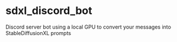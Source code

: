 # sdxl_discord_bot
Discord server bot using a local GPU to convert your messages into StableDiffusionXL prompts
